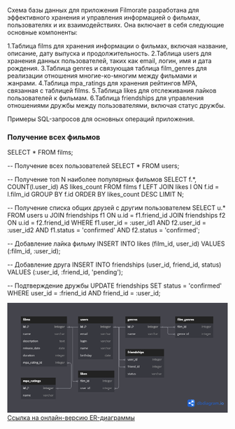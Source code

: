 Схема базы данных для приложения Filmorate разработана для эффективного хранения и управления информацией о фильмах, пользователях и их взаимодействиях. Она включает в себя следующие основные компоненты:

1.Таблица films для хранения информации о фильмах, включая название, описание, дату выпуска и продолжительность.
2.Таблица users для хранения данных пользователей, таких как email, логин, имя и дата рождения.
3.Таблица genres и связующая таблица film_genres для реализации отношения многие-ко-многим между фильмами и жанрами.
4.Таблица mpa_ratings для хранения рейтингов MPA, связанная с таблицей films.
5.Таблица likes для отслеживания лайков пользователей к фильмам.
6.Таблица friendships для управления отношениями дружбы между пользователями, включая статус дружбы.

Примеры SQL-запросов для основных операций приложения.

### Получение всех фильмов
SELECT * FROM films;

-- Получение всех пользователей
SELECT * FROM users;

-- Получение топ N наиболее популярных фильмов
SELECT f.*, COUNT(l.user_id) AS likes_count
FROM films f
LEFT JOIN likes l ON f.id = l.film_id
GROUP BY f.id
ORDER BY likes_count DESC
LIMIT N;

-- Получение списка общих друзей с другим пользователем
SELECT u.*
FROM users u
JOIN friendships f1 ON u.id = f1.friend_id
JOIN friendships f2 ON u.id = f2.friend_id
WHERE f1.user_id = :user_id1 AND f2.user_id = :user_id2
  AND f1.status = 'confirmed' AND f2.status = 'confirmed';

-- Добавление лайка фильму
INSERT INTO likes (film_id, user_id)
VALUES (:film_id, :user_id);

-- Добавление друга
INSERT INTO friendships (user_id, friend_id, status)
VALUES (:user_id, :friend_id, 'pending');

-- Подтверждение дружбы
UPDATE friendships
SET status = 'confirmed'
WHERE user_id = :friend_id AND friend_id = :user_id;


![ER-диаграмма базы данных](./diagrams/er_diagram.png)
[Ссылка на онлайн-версию ER-диаграммы](https://dbdiagram.io/d/671bbd6d97a66db9a34a32d1)
